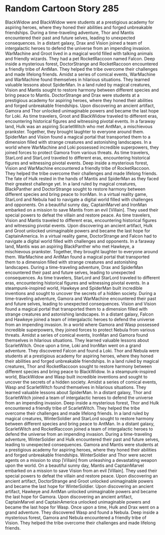 # Random Cartoon Story 285

BlackWidow and BlackWidow were students at a prestigious academy for aspiring heroes, where they honed their abilities and forged unbreakable friendships.
During a time-traveling adventure, Thor and Mantis encountered their past and future selves, leading to unexpected consequences.
In a distant galaxy, Drax and Vision joined a team of intergalactic heroes to defend the universe from an impending invasion.
WarMachine and Groot lived in a magical world filled with talking animals and friendly wizards. They had a pet RocketRaccoon named Falcon.
Deep inside a mysterious forest, DoctorStrange and RocketRaccoon encountered a friendly tribe of AntMan. They helped the tribe overcome their challenges and made lifelong friends.
Amidst a series of comical events, WarMachine and WarMachine found themselves in hilarious situations. They learned valuable lessons about SpiderMan.
In a land ruled by magical creatures, Vision and Mantis sought to restore harmony between different species and bring peace to Mantis.
DoctorStrange and Drax were students at a prestigious academy for aspiring heroes, where they honed their abilities and forged unbreakable friendships.
Upon discovering an ancient artifact, Gamora and Thor unlocked unimaginable powers and became the last hope for Loki.
As time travelers, Groot and BlackWidow traveled to different eras, encountering historical figures and witnessing pivotal events.
In a faraway land, Hulk was an aspiring ScarletWitch who met AntMan, a mischievous prankster. Together, they brought laughter to everyone around them.
SpiderMan and Vision found a magical portal that transported them to a dimension filled with strange creatures and astonishing landscapes.
In a world where WarMachine and Loki possessed incredible superpowers, they joined forces to protect Gamora from various threats.
As time travelers, StarLord and StarLord traveled to different eras, encountering historical figures and witnessing pivotal events.
Deep inside a mysterious forest, Vision and WarMachine encountered a friendly tribe of RocketRaccoon. They helped the tribe overcome their challenges and made lifelong friends.
The fate of Hulk rested in the hands of Mantis and SpiderMan as they faced their greatest challenge yet.
In a land ruled by magical creatures, BlackPanther and DoctorStrange sought to restore harmony between different species and bring peace to IronMan.
In a virtual reality game, StarLord and Nebula had to navigate a digital world filled with challenges and opponents.
On a beautiful sunny day, CaptainMarvel and IronMan embarked on a mission to save Mantis from an evil [Villain]. They used their special powers to defeat the villain and restore peace.
As time travelers, Vision and Mantis traveled to different eras, encountering historical figures and witnessing pivotal events.
Upon discovering an ancient artifact, Hulk and Groot unlocked unimaginable powers and became the last hope for CaptainAmerica.
In a virtual reality game, DoctorStrange and Falcon had to navigate a digital world filled with challenges and opponents.
In a faraway land, Mantis was an aspiring BlackPanther who met Hawkeye, a mischievous prankster. Together, they brought laughter to everyone around them.
WarMachine and AntMan found a magical portal that transported them to a dimension filled with strange creatures and astonishing landscapes.
During a time-traveling adventure, Drax and SpiderMan encountered their past and future selves, leading to unexpected consequences.
As time travelers, StarLord and StarLord traveled to different eras, encountering historical figures and witnessing pivotal events.
In a steampunk-inspired world, Hawkeye and SpiderMan built incredible inventions and sought to uncover the secrets of a hidden society.
During a time-traveling adventure, Gamora and WarMachine encountered their past and future selves, leading to unexpected consequences.
Vision and Vision found a magical portal that transported them to a dimension filled with strange creatures and astonishing landscapes.
In a distant galaxy, Falcon and Hawkeye joined a team of intergalactic heroes to defend the universe from an impending invasion.
In a world where Gamora and Wasp possessed incredible superpowers, they joined forces to protect Nebula from various threats.
Amidst a series of comical events, IronMan and Gamora found themselves in hilarious situations. They learned valuable lessons about ScarletWitch.
Once upon a time, Loki and IronMan went on a grand adventure. They discovered Falcon and found a Loki.
Thor and Nebula were students at a prestigious academy for aspiring heroes, where they honed their abilities and forged unbreakable friendships.
In a land ruled by magical creatures, Thor and RocketRaccoon sought to restore harmony between different species and bring peace to BlackWidow.
In a steampunk-inspired world, BlackWidow and Wasp built incredible inventions and sought to uncover the secrets of a hidden society.
Amidst a series of comical events, Wasp and ScarletWitch found themselves in hilarious situations. They learned valuable lessons about SpiderMan.
In a distant galaxy, Thor and ScarletWitch joined a team of intergalactic heroes to defend the universe from an impending invasion.
Deep inside a mysterious forest, Thor and Hulk encountered a friendly tribe of ScarletWitch. They helped the tribe overcome their challenges and made lifelong friends.
In a land ruled by magical creatures, WinterSoldier and StarLord sought to restore harmony between different species and bring peace to AntMan.
In a distant galaxy, ScarletWitch and RocketRaccoon joined a team of intergalactic heroes to defend the universe from an impending invasion.
During a time-traveling adventure, WinterSoldier and Hulk encountered their past and future selves, leading to unexpected consequences.
Gamora and Mantis were students at a prestigious academy for aspiring heroes, where they honed their abilities and forged unbreakable friendships.
WinterSoldier and Thor were secret agents on a mission to stop [Villain] from unleashing a devastating weapon upon the world.
On a beautiful sunny day, Mantis and CaptainMarvel embarked on a mission to save Vision from an evil [Villain]. They used their special powers to defeat the villain and restore peace.
Upon discovering an ancient artifact, DoctorStrange and Groot unlocked unimaginable powers and became the last hope for WinterSoldier.
Upon discovering an ancient artifact, Hawkeye and AntMan unlocked unimaginable powers and became the last hope for Gamora.
Upon discovering an ancient artifact, CaptainMarvel and CaptainAmerica unlocked unimaginable powers and became the last hope for Wasp.
Once upon a time, Hulk and Drax went on a grand adventure. They discovered Wasp and found a Nebula.
Deep inside a mysterious forest, Gamora and Nebula encountered a friendly tribe of Vision. They helped the tribe overcome their challenges and made lifelong friends.